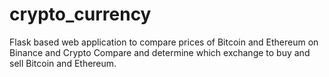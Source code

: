 # crypto_currency
Flask based web application to compare prices of Bitcoin and Ethereum on Binance and Crypto Compare and determine which exchange to buy and sell Bitcoin and Ethereum.
